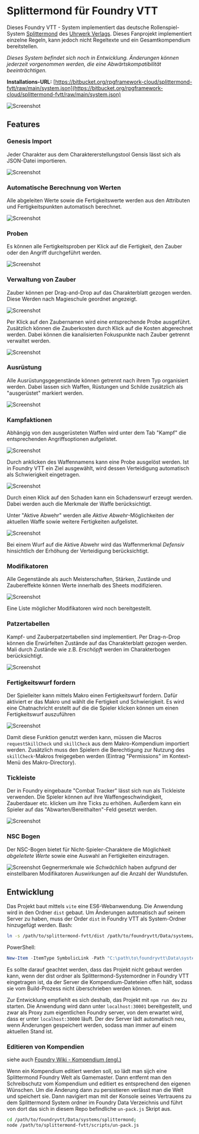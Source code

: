 # Splittermond für Foundry VTT

Dieses Foundry VTT - System implementiert das deutsche Rollenspiel-System [Splittermond](https://splittermond.de/) des [Uhrwerk Verlags](https://www.uhrwerk-verlag.de/). Dieses Fanprojekt implementiert einzelne Regeln, kann jedoch nicht Regeltexte und ein Gesamtkompendium bereitstellen. 

*Dieses System befindet sich noch in Entwicklung. Änderungen können jederzeit vorgenommen werden, die eine Abwärtskompatibilität beeinträchtigen.*

**Installations-URL:** [https://bitbucket.org/rpgframework-cloud/splittermond-fvtt/raw/main/system.json](https://bitbucket.org/rpgframework-cloud/splittermond-fvtt/raw/main/system.json)

![Screenshot](screenshots/character-sheet-general.png)

## Features
### Genesis Import
Jeder Charakter aus dem Charaktererstellungstool Gensis lässt sich als JSON-Datei importieren.

![Screenshot](screenshots/genesis-import.gif)

### Automatische Berechnung von Werten
Alle abgeleiten Werte sowie die Fertigkeitswerte werden aus den Attributen und Fertigkeitspunkten automatisch berechnet.

![Screenshot](screenshots/character-sheet-skills.png)

### Proben
Es können alle Fertigkeitsproben per Klick auf die Fertigkeit, den Zauber oder den Angriff durchgeführt werden.

![Screenshot](screenshots/standard-check.gif)

### Verwaltung von Zauber
Zauber können per Drag-and-Drop auf das Charakterblatt gezogen werden. Diese Werden nach Magieschule geordnet angezeigt.

![Screenshot](screenshots/character-sheet-spells.png)

Per Klick auf den Zaubernamen wird eine entsprechende Probe ausgeführt. Zusätzlich können die Zauberkosten durch Klick auf die Kosten abgerechnet werden. Dabei können die kanalisierten Fokuspunkte nach Zauber getrennt verwaltet werden.

![Screenshot](screenshots/spell-check.gif)

### Ausrüstung
Alle Ausrüstungsgegenstände können getrennt nach ihrem Typ organisiert werden. Dabei lassen sich Waffen, Rüstungen und Schilde zusätzlich als "ausgerüstet" markiert werden.

![Screenshot](screenshots/character-sheet-inventory.png)

### Kampfaktionen
Abhängig von den ausgerüsteten Waffen wird unter dem Tab "Kampf" die entsprechenden Angriffsoptionen aufgelistet.

![Screenshot](screenshots/character-sheet-attack.png)

Durch anklicken des Waffennamens kann eine Probe ausgelöst werden. Ist in Foundry VTT ein Ziel ausgewählt, wird dessen Verteidigung automatisch als Schwierigkeit eingetragen.

![Screenshot](screenshots/weapon-check.gif)

Durch einen Klick auf den Schaden kann ein Schadenswurf erzeugt werden. Dabei werden auch die Merkmale der Waffe berücksichtigt.

Unter "Aktive Abwehr" werden alle *Aktive Abwehr*-Möglichkeiten der aktuellen Waffe sowie weitere Fertigkeiten aufgelistet.

![Screenshot](screenshots/character-sheet-defense.png)

Bei einem Wurf auf die Aktive Abwehr wird das Waffenmerkmal *Defensiv* hinsichtlich der Erhöhung der Verteidigung berücksichtigt.

### Modifikatoren
Alle Gegenstände als auch Meisterschaften, Stärken, Zustände und Zaubereffekte können Werte innerhalb des Sheets modifizieren.

![Screenshot](screenshots/modifier.gif)

Eine Liste möglicher Modifikatoren wird noch bereitgestellt.

### Patzertabellen
Kampf- und Zauberpatzertabellen sind implementiert. Per Drag-n-Drop können die Erwürfelten Zustände auf das Charakterblatt gezogen werden. Mali durch Zustände wie z.B. *Erschöpft* werden im Charakterbogen berücksichtigt.

![Screenshot](screenshots/character-sheet-status.png)

### Fertigkeitswurf fordern
Der Spielleiter kann mittels Makro einen Fertigkeitswurf fordern. Dafür aktiviert er das Makro und wählt die Fertigkeit und Schwierigkeit. Es wird eine Chatnachricht erstellt auf die die Spieler klicken können um einen Fertigkeitswurf auszuführen

![Screenshot](screenshots/request-skill-check.gif)


Damit diese Funktion genutzt werden kann, müssen die Macros `requestSkillCheck` und `skillCheck` aus dem Makro-Kompendium importiert werden. Zusätzlich muss den Spielern die Berechtigung zur Nutzung des `skillCheck`-Makros freigegeben werden (Eintrag "Permissions" im Kontext-Menü des Makro-Directory).

### Tickleiste
Der in Foundry eingebaute "Combat Tracker" lässt sich nun als Tickleiste verwenden. Die Spieler können auf ihre Waffengeschwindigkeit, Zauberdauer etc. klicken um ihre Ticks zu erhöhen. Außerdem kann ein Spieler auf das "Abwarten/Bereithalten"-Feld gesetzt werden.

![Screenshot](screenshots/combat-tracker.gif)

### NSC Bogen
Der NSC-Bogen bietet für Nicht-Spieler-Charaktere die Möglichkeit *abgeleitete Werte* sowie eine Auswahl an Fertigkeiten einzutragen.

![Screenshot](screenshots/npc-sheet-general.png)
Gegnermerkmale wie *Schwächlich* haben aufgrund der einstellbaren Modifikatoren Auswirkungen auf die Anzahl der Wundstufen.

## Entwicklung
Das Projekt baut mittels `vite` eine ES6-Webanwendung. Die Anwendung wird in den Ordner `dist` gebaut. Um Änderungen automatisch auf seinem Server zu haben, muss der Order `dist` in Foundry VTT als System-Ordner hinzugefügt werden.
Bash:
```bash
ln -s /path/to/splittermond-fvtt/dist /path/to/foundryvtt/Data/systems/splittermond
```
PowerShell:
```powershell
New-Item -ItemType SymbolicLink -Path "C:\path\to\foundryvtt\Data\systems\splittermond" -Value "C:\path\to\splittermond-fvtt\dist"
```
Es sollte darauf geachtet werden, dass das Projekt nicht gebaut werden kann, wenn der dist ordner als Splittermond-Systemordner in Foundry VTT eingetragen ist,
da der Server die Kompendium-Dateteien offen hält, sodass sie vom Build-Prozess nicht überschrieben werden können.

Zur Entwicklung empfiehlt es sich deshalb, das Projekt mit `npm run dev` zu starten. Die Anwendung wird dann unter `localhost:30001` bereitgestellt,
und zwar als Proxy zum eigentlichen Foundry server, von dem erwartet wird, dass er unter `localhost:30000` läuft. Der dev Server lädt 
automatisch neu, wenn Änderungen gespeichert werden, sodass man immer auf einem aktuellen Stand ist.

### Editieren von Kompendien
siehe auch [Foundry Wiki - Kompendium (engl.)](https://foundryvtt.wiki/en/development/api/CompendiumCollection)

Wenn ein Kompendium editiert werden soll, so lädt man sijch eine Splittermond Foundry Welt als Gamemaster. Dann entfernt man den Schreibschutz vom Kompendium und editiert es entsprechend den eigenen Wünschen. Um die Änderung dann zu persistieren verlässt man die Welt und speichert sie. Dann navigiert man mit der Konsole seines Vertrauens zu dem Splittermond System ordner im Foundry Data Verzeichnis und führt von dort das sich in diesem Repo befindliche `un-pack.js` Skript aus. 
```bash
cd /path/to/foundryvtt/Data/systems/splittermond;
node /path/to/splittermond-fvtt/scripts/un-pack.js
```
